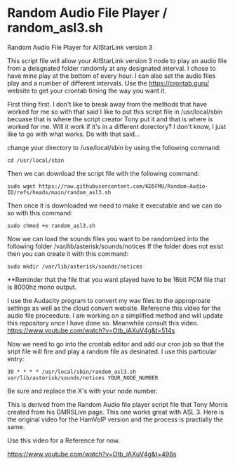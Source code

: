# Random Audio File Player / random_asl3.sh
Random Audio File Player for AllStarLink version 3

This script file will allow your AllStarLink version 3 node to play an audio file from a deisgnated folder randomly at any designated interval. I chose to have mine play at the bottom of every hour. I can also set the audio files play and a number of different intervals. Use the https://crontab.guru/ website to get your crontab timing the way you want it.

First thing first. I don't like to break away from the methods that have worked for me so with that said I like to put this script file in /usr/local/sbin becuase that is where the script creator Tony put it and that is where is worked for me. Will it work if it's in a different dorectory? I don't know, I just like to go with what works. Do with that said...

change your directory to /use/local/sbin by using the following command:
```
cd /usr/local/sbin
```

Then we can download the script file with the following command:
```
sudo wget https://raw.githubusercontent.com/KD5FMU/Random-Audio-ID/refs/heads/main/random_asl3.sh
```

Then once it is downloaded we need to make it executable and we can do so with this command:
```
sudo chmod +x random_asl3.sh
```

Now we can load the sounds files you want to be randomized into the following folder /var/lib/asterisk/sounds/notices
If the folder does not exist then you can create it with this command:
```
sudo mkdir /var/lib/asterisk/sounds/notices
```

**Reminder that the file that you want played have to be 16bit PCM file that is 8000hz mono output. 

I use the Audacity program to convert my wav files to the approproate settings as well as the cloud convert website. Referecne this video for the audio file proceedure. I am working on a simplified method and will update this repository once I have done so. Meanwhile consult this video. https://www.youtube.com/watch?v=Otb_iAXuV4g&t=514s

Now we need to go into the crontab editor and add our cron job so that the sript file will fire and play a random file as desinated. I use this particular entry:
```
30 * * * * /usr/local/sbin/random_asl3.sh var/lib/asterisk/sounds/notices YOUR_NODE_NUMBER
```

Be sure and replace the X's with your node number.

This is derived from the Random Audio file player script file that Tony Morris created from his GMRSLive page. This one works great with ASL 3. Here is the original video for the HamVoIP version and the process is practially the same. 

Use this video for a Reference for now.

https://www.youtube.com/watch?v=Otb_iAXuV4g&t=498s
